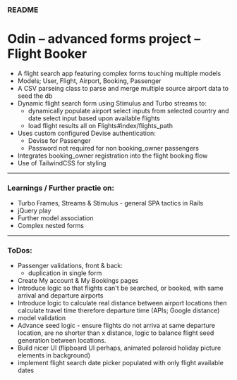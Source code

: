 ### README

# Odin – advanced forms project – Flight Booker

- A flight search app featuring complex forms touching multiple models
- Models; User, Flight, Airport, Booking, Passenger
- A CSV parseing class to parse and merge multiple source airport data to seed the db
- Dynamic flight search form using Stimulus and Turbo streams to:
  - dynamically populate airport select inputs from selected country and date select input based upon available flights
  - load flight results all on Flights#index/flights_path
- Uses custom configured Devise authentication:
  - Devise for Passenger
  - Password not required for non booking_owner passengers
- Integrates booking_owner registration into the flight booking flow
- Use of TailwindCSS for styling



---

### Learnings / Further practie on:

- Turbo Frames, Streams & Stimulus - general SPA tactics in Rails
- jQuery play
- Further model association
- Complex nested forms

---

### ToDos:

- Passenger validations, front & back:
  - duplication in single form
- Create My account & My Bookings pages
- Introduce logic so that flights can't be searched, or booked, with same arrival and departure airports
- Introduce logic to calculate real distance between airport locations then calculate travel time therefore departure time (APIs; Google distance)
- model validation
- Advance seed logic - ensure flights do not arriva at same departure location, are no shorter than x distance, logic to balance flight seed generation between locations.
- Build nicer UI (flipboard UI perhaps, animated polaroid holiday picture elements in background)
- implement flight search date picker populated with only flight available dates
